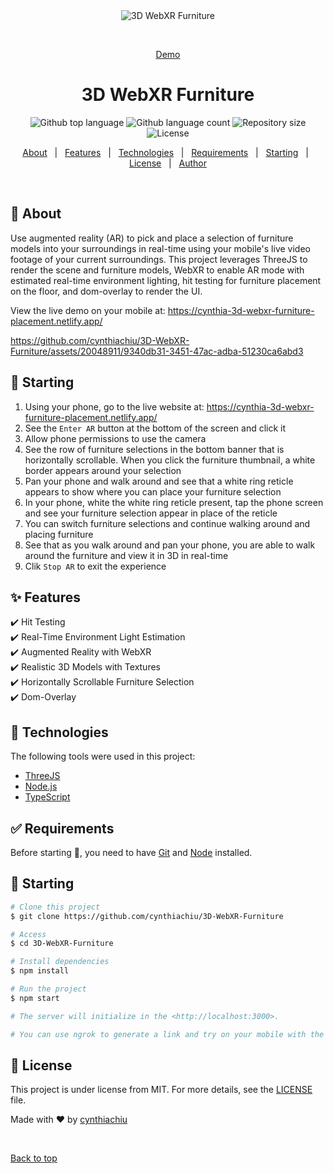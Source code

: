 <div align="center" id="top"> 
  <img src="./.github/app.gif" alt="3D WebXR Furniture" />

&#xa0;

<a href="https://cynthia-3d-webxr-furniture-placement.netlify.app/">Demo</a>

</div>

<h1 align="center">3D WebXR Furniture</h1>

<p align="center">
  <img alt="Github top language" src="https://img.shields.io/github/languages/top/cynthiachiu/3d-webxr-furniture?color=56BEB8">

  <img alt="Github language count" src="https://img.shields.io/github/languages/count/cynthiachiu/3d-webxr-furniture?color=56BEB8">

  <img alt="Repository size" src="https://img.shields.io/github/repo-size/cynthiachiu/3d-webxr-furniture?color=56BEB8">

  <img alt="License" src="https://img.shields.io/github/license/cynthiachiu/3d-webxr-furniture?color=56BEB8">

  <!-- <img alt="Github issues" src="https://img.shields.io/github/issues/{{YOUR_GITHUB_USERNAME}}/3d-webxr-furniture?color=56BEB8" /> -->

  <!-- <img alt="Github forks" src="https://img.shields.io/github/forks/{{YOUR_GITHUB_USERNAME}}/3d-webxr-furniture?color=56BEB8" /> -->

  <!-- <img alt="Github stars" src="https://img.shields.io/github/stars/{{YOUR_GITHUB_USERNAME}}/3d-webxr-furniture?color=56BEB8" /> -->
</p>

<!-- Status -->

<!-- <h4 align="center">
	🚧  3d Webxr Furniture 🚀 Under construction...  🚧
</h4>

<hr> -->

<p align="center">
  <a href="#dart-about">About</a> &#xa0; | &#xa0; 
  <a href="#sparkles-features">Features</a> &#xa0; | &#xa0;
  <a href="#rocket-technologies">Technologies</a> &#xa0; | &#xa0;
  <a href="#white_check_mark-requirements">Requirements</a> &#xa0; | &#xa0;
  <a href="#checkered_flag-starting">Starting</a> &#xa0; | &#xa0;
  <a href="#memo-license">License</a> &#xa0; | &#xa0;
  <a href="https://github.com/cynthiachiu" target="_blank">Author</a>
</p>

<br>

## :dart: About

Use augmented reality (AR) to pick and place a selection of furniture models into your surroundings in real-time using your mobile's live video footage of your current surroundings. This project leverages ThreeJS to render the scene and furniture models, WebXR to enable AR mode with estimated real-time environment lighting, hit testing for furniture placement on the floor, and dom-overlay to render the UI.

View the live demo on your mobile at: https://cynthia-3d-webxr-furniture-placement.netlify.app/


https://github.com/cynthiachiu/3D-WebXR-Furniture/assets/20048911/9340db31-3451-47ac-adba-51230ca6abd3


## :checkered_flag: Starting

1. Using your phone, go to the live website at: https://cynthia-3d-webxr-furniture-placement.netlify.app/
2. See the `Enter AR` button at the bottom of the screen and click it
3. Allow phone permissions to use the camera
4. See the row of furniture selections in the bottom banner that is horizontally scrollable. When you click the furniture thumbnail, a white border appears around your selection
5. Pan your phone and walk around and see that a white ring reticle appears to show where you can place your furniture selection
6. In your phone, white the white ring reticle present, tap the phone screen and see your furniture selection appear in place of the reticle
7. You can switch furniture selections and continue walking around and placing furniture
8. See that as you walk around and pan your phone, you are able to walk around the furniture and view it in 3D in real-time
9. Clik `Stop AR` to exit the experience

## :sparkles: Features

:heavy_check_mark: Hit Testing\
:heavy_check_mark: Real-Time Environment Light Estimation\
:heavy_check_mark: Augmented Reality with WebXR\
:heavy_check_mark: Realistic 3D Models with Textures\
:heavy_check_mark: Horizontally Scrollable Furniture Selection\
:heavy_check_mark: Dom-Overlay

## :rocket: Technologies

The following tools were used in this project:

- [ThreeJS](https://threejs.org/)
- [Node.js](https://nodejs.org/en/)
- [TypeScript](https://immersiveweb.dev/)

## :white_check_mark: Requirements

Before starting :checkered_flag:, you need to have [Git](https://git-scm.com) and [Node](https://nodejs.org/en/) installed.

## :checkered_flag: Starting

```bash
# Clone this project
$ git clone https://github.com/cynthiachiu/3D-WebXR-Furniture

# Access
$ cd 3D-WebXR-Furniture

# Install dependencies
$ npm install

# Run the project
$ npm start

# The server will initialize in the <http://localhost:3000>.

# You can use ngrok to generate a link and try on your mobile with the secure ngrok link.
```

## :memo: License

This project is under license from MIT. For more details, see the [LICENSE](LICENSE.md) file.

Made with :heart: by <a href="https://github.com/cynthiachiu" target="_blank">cynthiachiu</a>

&#xa0;

<a href="#top">Back to top</a>

